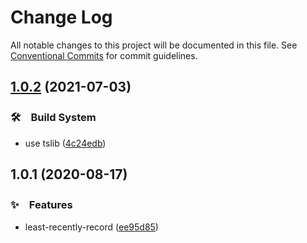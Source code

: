 # Change Log

All notable changes to this project will be documented in this file.
See [Conventional Commits](https://conventionalcommits.org) for commit guidelines.

## [1.0.2](https://github.com/bluelovers/ws-lru/compare/least-recently-record@1.0.1...least-recently-record@1.0.2) (2021-07-03)


### 🛠　Build System

* use tslib ([4c24edb](https://github.com/bluelovers/ws-lru/commit/4c24edb670df44bc88311345db6d5b290b61bbaa))





## 1.0.1 (2020-08-17)


### ✨　Features

* least-recently-record ([ee95d85](https://github.com/bluelovers/ws-lru/commit/ee95d85a283658f106ad30310f07ac456f2729a8))
